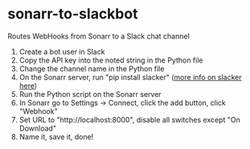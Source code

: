 # sonarr-to-slackbot
Routes WebHooks from Sonarr to a Slack chat channel

1. Create a bot user in Slack
2. Copy the API key into the noted string in the Python file
3. Change the channel name in the Python file
3. On the Sonarr server, run "pip install slacker" ([more info on slacker here](https://github.com/os/slacker))
4. Run the Python script on the Sonarr server
5. In Sonarr go to Settings -> Connect, click the add button, click "Webhook"
6. Set URL to "http://localhost:8000", disable all switches except "On Download"
7. Name it, save it, done!
